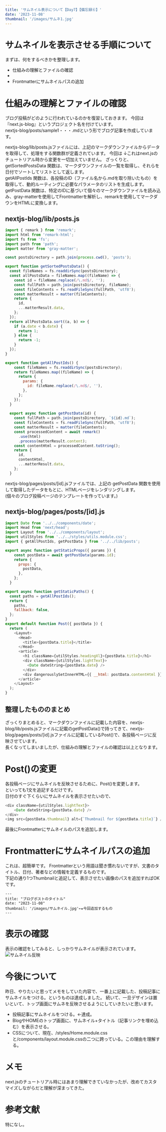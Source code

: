 ```yaml
---
title: 'サムネイル表示について【Day7】【備忘録⑥】'
date: '2023-11-08'
thumbnail: '/images/サムネ1.jpg'
---
```


# サムネイルを表示させる手順について
まずは、何をするべきかを整理します。
- 仕組みの理解とファイルの確認
- 
- Frontmatterにサムネイルパスの追加

# 仕組みの理解とファイルの確認
ブログ投稿がどのように行われているのかを復習しておきます。
今回は『next.js-blog』というプロジェクト名を付けています。  
nextjs-blog/posts/sample1・・・.mdという形でブログ記事を作成しています。  

nextjs-blog/lib/posts.jsファイルには、上記のマークダウンファイルからデータを取得して、処理をする関数群が定義されています。 
今回は 
↓これはnext.jsのチュートリアル時から変更を一切加えていません。
ざっくりと、  
getSortedPostsData 関数は、マークダウンファイルの一覧を取得し、それらを日付でソートしてリストとして返します。  
getAllPostIds 関数は、各投稿のID（ファイル名から.mdを取り除いたもの）を取得して、動的ルーティングに必要なパラメータのリストを生成します。
getPostData 関数は、特定のIDに基づいて個々のマークダウンファイルを読み込み、gray-matterを使用してFrontmatterを解析し、remarkを使用してマークダウンをHTMLに変換します。

## nextjs-blog/lib/posts.js
```js
import { remark } from 'remark';
import html from 'remark-html';
import fs from 'fs';
import path from 'path';
import matter from 'gray-matter';

const postsDirectory = path.join(process.cwd(), 'posts');

export function getSortedPostsData() {
  const fileNames = fs.readdirSync(postsDirectory);
  const allPostsData = fileNames.map((fileName) => {
    const id = fileName.replace(/\.md$/, '');
    const fullPath = path.join(postsDirectory, fileName);
    const fileContents = fs.readFileSync(fullPath, 'utf8');
    const matterResult = matter(fileContents);
    return {
      id,
      ...matterResult.data,
    };
  });
  return allPostsData.sort((a, b) => {
    if (a.date < b.date) {
      return 1;
    } else {
      return -1;
    }
  });
}

export function getAllPostIds() {
    const fileNames = fs.readdirSync(postsDirectory);
    return fileNames.map((fileName) => {
      return {
        params: {
          id: fileName.replace(/\.md$/, ''),
        },
      };
    });
  }
  
  export async function getPostData(id) {
    const fullPath = path.join(postsDirectory, `${id}.md`);
    const fileContents = fs.readFileSync(fullPath, 'utf8');
    const matterResult = matter(fileContents);
    const processedContent = await remark()
      .use(html)
      .process(matterResult.content);
    const contentHtml = processedContent.toString();
    return {
      id,
      contentHtml,
      ...matterResult.data,
    };
  }
```

nextjs-blog/pages/posts/[id].jsファイルでは、上記の getPostData 関数を使用して取得したデータをもとに、HTMLページをレンダリングします。  
(個々のブログ投稿ページのテンプレートを作っています。)

## nextjs-blog/pages/posts/[id].js
```js
import Date from '../../components/date';
import Head from 'next/head';
import Layout from '../../components/layout';
import utilStyles from '../../styles/utils.module.css';
import { getAllPostIds, getPostData } from '../../lib/posts';

export async function getStaticProps({ params }) {
    const postData = await getPostData(params.id);
    return {
      props: {
        postData,
      },
    };
  }

export async function getStaticPaths() {
  const paths = getAllPostIds();
  return {
    paths,
    fallback: false,
  };
}
export default function Post({ postData }) {
  return (
    <Layout>
      <Head>
        <title>{postData.title}</title>
      </Head>
      <article>
        <h1 className={utilStyles.headingXl}>{postData.title}</h1>
        <div className={utilStyles.lightText}>
          <Date dateString={postData.date} />
        </div>
        <div dangerouslySetInnerHTML={{ __html: postData.contentHtml }} />
      </article>
    </Layout>
  );
}
```

## 整理したもののまとめ
ざっくりまとめると、マークダウンファイルに記載した内容を、nextjs-blog/lib/posts.jsファイルに記載のgetPostData()で持ってきて、nextjs-blog/pages/posts/[id].jsファイルに記載しているPost()で、各投稿ページに反映させています。  
長くなってしまいましたが、仕組みの理解とファイルの確認は以上となります。

# Post()の変更
各投稿ページにサムネイルを反映させるために、Post()を変更します。  
といっても1文を追記するだけです。  
日付のすぐ下くらいにサムネイルを表示させたいので、
```js
<div className={utilStyles.lightText}>
    <Date dateString={postData.date} />
</div>
<img src={postData.thumbnail} alt={`Thumbnail for ${postData.title}`} />　←★今回追記するもの
```

最後にFrontmatterにサムネイルのパスを追加します。

# Frontmatterにサムネイルパスの追加
これは、超簡単です。
Frontmatterという用語は聞き慣れないですが、文書のタイトル、日付、著者などの情報を定義するものです。  
下記の通り1つThumbnailと追記して、表示させたい画像のパスを追加すればOKです。

```
---
title: "ブログポストのタイトル"
date: "2023-11-08"
thumbnail: '/images/サムネイル.jpg'←★今回追加するもの
---
```

# 表示の確認
表示の確認をしてみると、しっかりサムネイルが表示されています。  
![サムネイル反映](/images/サムネイル表示成功.png)

# 今後について
昨日、やりたいと思ってメモをしていた内容で、一番上に記載した、投稿記事にサムネイルをつける。というものは達成しました。
続いて、一旦デザインは置いといて、トップ画面にサムネを反映させるようにしていきたいと思います。
- 投稿記事にサムネイルをつける。←達成。
- BlogやHOMEのトップ画面に、サムネイル+タイトル（記事リンクを埋め込む）を表示させる。
- CSSについて、現在、/styles/Home.module.cssと/components/layout.module.cssの二つに跨っている。この理由を理解する。

# メモ
next.jsのチュートリアル時にはあまり理解できていなかったが、改めてカスタマイズしながらだと理解が深まってきた。

# 参考文献
特になし。